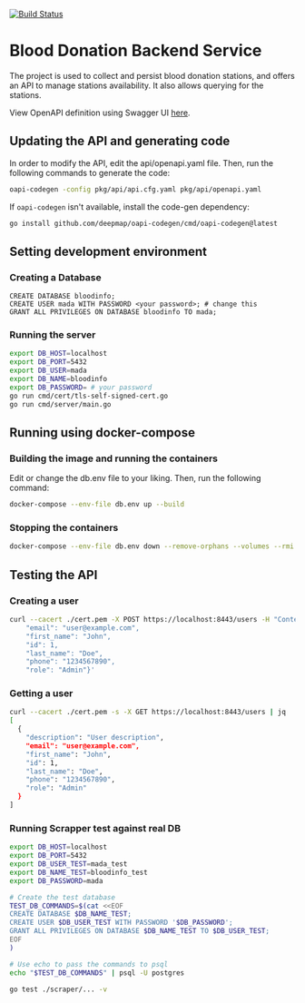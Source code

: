 [![Build Status](https://github.com/il-blood-donation-info/blood-donation-backend/actions/workflows/on_push.yml/badge.svg)](https://github.com/il-blood-donation-info/blood-donation-backend/actions/workflows/on_push.yml)

# Blood Donation Backend Service
The project is used to collect and persist blood donation stations, and offers an API to manage stations availability.
It also allows querying for the stations.

View OpenAPI definition using Swagger UI [here](https://generator.swagger.io/?url=https://raw.githubusercontent.com/il-blood-donation-info/blood-donation-backend/main/pkg/api/openapi.yaml#/).

## Updating the API and generating code
In order to modify the API, edit the api/openapi.yaml file. Then, run the following commands to generate the code:
```bash
oapi-codegen -config pkg/api/api.cfg.yaml pkg/api/openapi.yaml
```

If `oapi-codegen` isn't available, install the code-gen dependency:
```bash
go install github.com/deepmap/oapi-codegen/cmd/oapi-codegen@latest
```

## Setting development environment

### Creating a Database
```postgresql
CREATE DATABASE bloodinfo;
CREATE USER mada WITH PASSWORD <your password>; # change this
GRANT ALL PRIVILEGES ON DATABASE bloodinfo TO mada;
```

### Running the server
```bash
export DB_HOST=localhost
export DB_PORT=5432
export DB_USER=mada
export DB_NAME=bloodinfo
export DB_PASSWORD= # your password
go run cmd/cert/tls-self-signed-cert.go
go run cmd/server/main.go
```

## Running using docker-compose

### Building the image and running the containers
Edit or change the db.env file to your liking. Then, run the following command:

```bash
docker-compose --env-file db.env up --build
```
### Stopping the containers
```bash
docker-compose --env-file db.env down --remove-orphans --volumes --rmi local
```

## Testing the API

### Creating a user
```bash
curl --cacert ./cert.pem -X POST https://localhost:8443/users -H "Content-Type: application/json" -d '{"description": "User description",
    "email": "user@example.com",
    "first_name": "John",
    "id": 1,
    "last_name": "Doe",
    "phone": "1234567890",
    "role": "Admin"}'
```

### Getting a user
```bash
curl --cacert ./cert.pem -s -X GET https://localhost:8443/users | jq
[
  {
    "description": "User description",
    "email": "user@example.com",
    "first_name": "John",
    "id": 1,
    "last_name": "Doe",
    "phone": "1234567890",
    "role": "Admin"
  }
]
```

### Running Scrapper test against real DB
```bash
export DB_HOST=localhost
export DB_PORT=5432
export DB_USER_TEST=mada_test
export DB_NAME_TEST=bloodinfo_test
export DB_PASSWORD=mada

# Create the test database
TEST_DB_COMMANDS=$(cat <<EOF
CREATE DATABASE $DB_NAME_TEST;
CREATE USER $DB_USER_TEST WITH PASSWORD '$DB_PASSWORD';
GRANT ALL PRIVILEGES ON DATABASE $DB_NAME_TEST TO $DB_USER_TEST;
EOF
)

# Use echo to pass the commands to psql
echo "$TEST_DB_COMMANDS" | psql -U postgres

go test ./scraper/... -v
```
